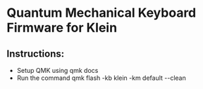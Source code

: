 # Quantum Mechanical Keyboard Firmware for Klein

## Instructions:
- Setup QMK using qmk docs
- Run the command qmk flash -kb klein -km default --clean
